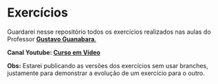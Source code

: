 # Exercícios
Guardarei nesse repositório todos os exercícios realizados nas aulas do Professor [**Gustavo Guanabara**.](https://github.com/gustavoguanabara)

**Canal Youtube: [Curso em Vídeo](https://www.youtube.com/channel/UCrWvhVmt0Qac3HgsjQK62FQ)**

**Obs:** Estarei publicando as versões dos exercícios sem usar branches, justamente para demonstrar a evolução de um exercício para o outro.
